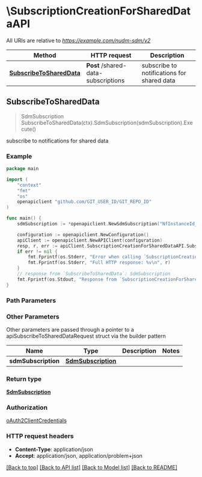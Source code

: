 # \SubscriptionCreationForSharedDataAPI

All URIs are relative to *https://example.com/nudm-sdm/v2*

Method | HTTP request | Description
------------- | ------------- | -------------
[**SubscribeToSharedData**](SubscriptionCreationForSharedDataAPI.md#SubscribeToSharedData) | **Post** /shared-data-subscriptions | subscribe to notifications for shared data



## SubscribeToSharedData

> SdmSubscription SubscribeToSharedData(ctx).SdmSubscription(sdmSubscription).Execute()

subscribe to notifications for shared data

### Example

```go
package main

import (
    "context"
    "fmt"
    "os"
    openapiclient "github.com/GIT_USER_ID/GIT_REPO_ID"
)

func main() {
    sdmSubscription := *openapiclient.NewSdmSubscription("NfInstanceId_example", "CallbackReference_example", []string{"MonitoredResourceUris_example"}) // SdmSubscription | 

    configuration := openapiclient.NewConfiguration()
    apiClient := openapiclient.NewAPIClient(configuration)
    resp, r, err := apiClient.SubscriptionCreationForSharedDataAPI.SubscribeToSharedData(context.Background()).SdmSubscription(sdmSubscription).Execute()
    if err != nil {
        fmt.Fprintf(os.Stderr, "Error when calling `SubscriptionCreationForSharedDataAPI.SubscribeToSharedData``: %v\n", err)
        fmt.Fprintf(os.Stderr, "Full HTTP response: %v\n", r)
    }
    // response from `SubscribeToSharedData`: SdmSubscription
    fmt.Fprintf(os.Stdout, "Response from `SubscriptionCreationForSharedDataAPI.SubscribeToSharedData`: %v\n", resp)
}
```

### Path Parameters



### Other Parameters

Other parameters are passed through a pointer to a apiSubscribeToSharedDataRequest struct via the builder pattern


Name | Type | Description  | Notes
------------- | ------------- | ------------- | -------------
 **sdmSubscription** | [**SdmSubscription**](SdmSubscription.md) |  | 

### Return type

[**SdmSubscription**](SdmSubscription.md)

### Authorization

[oAuth2ClientCredentials](../README.md#oAuth2ClientCredentials)

### HTTP request headers

- **Content-Type**: application/json
- **Accept**: application/json, application/problem+json

[[Back to top]](#) [[Back to API list]](../README.md#documentation-for-api-endpoints)
[[Back to Model list]](../README.md#documentation-for-models)
[[Back to README]](../README.md)

